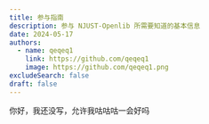 ```yaml
---
title: 参与指南
description: 参与 NJUST-Openlib 所需要知道的基本信息
date: 2024-05-17
authors:
  - name: qeqeq1
    link: https://github.com/qeqeq1
    image: https://github.com/qeqeq1.png
excludeSearch: false
draft: false
---
```


你好，我还没写，允许我咕咕咕一会好吗